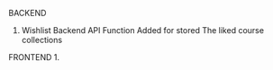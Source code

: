 BACKEND
1. Wishlist Backend API Function Added for stored The liked course collections 



FRONTEND
1. 
